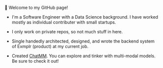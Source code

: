 <!--
**sbarman25/sbarman25** is a ✨ _special_ ✨ repository because its `README.md` (this file) appears on your GitHub profile.

Here are some ideas to get you started:

- 🔭 I’m currently working on ...
- 🌱 I’m currently learning ...
- 👯 I’m looking to collaborate on ...
- 🤔 I’m looking for help with ...
- 💬 Ask me about ...
- 📫 How to reach me: ...
- 😄 Pronouns: ...
- ⚡ Fun fact: ...
-->

👋 Welcome to my GitHub page!

- I'm a Software Engineer with a Data Science background. I have worked mostly as individual contributer with small startups. 

- I only work on private repos, so not much stuff in here.

- Single handedly architected, designed, and wrote the backend system of Exmplr (product) at my current job. 

- Created [ChatMM](https://chat.nkubed.io/). You can explore and tinker with multi-modal models. Be sure to check it out!
